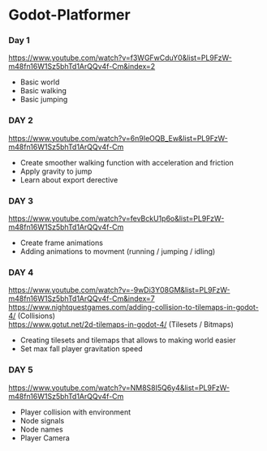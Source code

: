 # Godot-Platformer
### Day 1
https://www.youtube.com/watch?v=f3WGFwCduY0&list=PL9FzW-m48fn16W1Sz5bhTd1ArQQv4f-Cm&index=2
 - Basic world
 - Basic walking
 - Basic jumping

### DAY 2
https://www.youtube.com/watch?v=6n9IeOQB_Ew&list=PL9FzW-m48fn16W1Sz5bhTd1ArQQv4f-Cm
 - Create smoother walking function with acceleration and friction
 - Apply gravity to jump
 - Learn about export derective

### DAY 3
https://www.youtube.com/watch?v=fevBckU1p6o&list=PL9FzW-m48fn16W1Sz5bhTd1ArQQv4f-Cm
 - Create frame animations
 - Adding animations to movment (running / jumping / idling)

### DAY 4
https://www.youtube.com/watch?v=-9wDi3Y08GM&list=PL9FzW-m48fn16W1Sz5bhTd1ArQQv4f-Cm&index=7
<br/> https://www.nightquestgames.com/adding-collision-to-tilemaps-in-godot-4/ (Collisions)
<br/> https://www.gotut.net/2d-tilemaps-in-godot-4/ (Tilesets / Bitmaps)
 - Creating tilesets and tilemaps that allows to making world easier
 - Set max fall player gravitation speed

### DAY 5
https://www.youtube.com/watch?v=NM8S8I5Q6y4&list=PL9FzW-m48fn16W1Sz5bhTd1ArQQv4f-Cm
 - Player collision with environment 
 - Node signals
 - Node names
 - Player Camera
